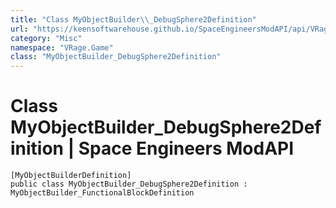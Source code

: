 ```yaml
---
title: "Class MyObjectBuilder\\_DebugSphere2Definition"
url: "https://keensoftwarehouse.github.io/SpaceEngineersModAPI/api/VRage.Game.MyObjectBuilder_DebugSphere2Definition.html"
category: "Misc"
namespace: "VRage.Game"
class: "MyObjectBuilder_DebugSphere2Definition"
---
```


# Class MyObjectBuilder\_DebugSphere2Definition | Space Engineers ModAPI

```
[MyObjectBuilderDefinition]
public class MyObjectBuilder_DebugSphere2Definition : MyObjectBuilder_FunctionalBlockDefinition
```